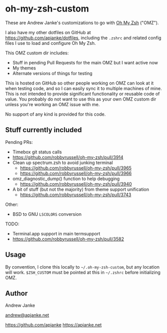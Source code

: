 # oh-my-zsh-custom

These are Andrew Janke's customizations to go with [Oh My Zsh](https://github.com/robbyrussell/oh-my-zsh) ("OMZ").

I also have my other dotfiles on GitHub at https://github.com/apjanke/dotfiles, including the `.zshrc` and related config files I use to load and configure Oh My Zsh.

This OMZ custom dir includes:

* Stuff in pending Pull Requests for the main OMZ but I want active now
* My themes
* Alternate versions of things for testing

This is hosted on GitHub so other people working on OMZ can look at it when testing code, and so I can easily sync it to multiple machines of mine. This is not intended to provide significant functionality or reusable code of value. You probably do not want to use this as your own OMZ custom dir unless you're working an OMZ issue with me.

No support of any kind is provided for this code.

## Stuff currently included

Pending PRs:

* Timebox git status calls
 * https://github.com/robbyrussell/oh-my-zsh/pull/3914
* Clean up spectrum.zsh to avoid junking terminal
  * https://github.com/robbyrussell/oh-my-zsh/pull/3965
  * https://github.com/robbyrussell/oh-my-zsh/pull/3966
* omz_diagnostic_dump() function to help debugging
  * https://github.com/robbyrussell/oh-my-zsh/pull/3940
* A bit of stuff (but not the majority) from theme support unification
  * https://github.com/robbyrussell/oh-my-zsh/pull/3743

Other:

* BSD to GNU `LSCOLORS` conversion

TODO:

* Terminal.app support in main termsupport
 * https://github.com/robbyrussell/oh-my-zsh/pull/3582

## Usage

By convention, I clone this locally to `~/.oh-my-zsh-custom`, but any location will work. `$ZSH_CUSTOM` must be pointed at this in `~/.zshrc` before initializing OMZ.

## Author

Andrew Janke

andrew@apjanke.net

https://github.com/apjanke
https://apjanke.net

